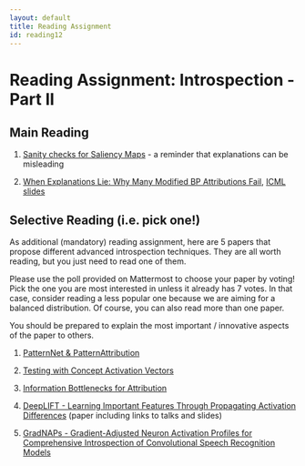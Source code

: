 ```yaml
---
layout: default
title: Reading Assignment
id: reading12
---
```



# Reading Assignment: Introspection - Part II

## Main Reading

1. [Sanity checks for Saliency Maps](https://arxiv.org/abs/1810.03292) - a reminder that explanations can be misleading

2. [When Explanations Lie: Why Many Modified BP Attributions Fail](https://arxiv.org/abs/1912.09818), [ICML slides](https://icml.cc/media/Slides/icml/2020/virtual(no-parent)-14-18-00UTC-5929-when_explanatio.pdf)

## Selective Reading (i.e. pick one!)

As additional (mandatory) reading assignment, here are 5 papers that propose different advanced introspection techniques. They are all worth reading, but you just need to read one of them.

Please use the poll provided on Mattermost to choose your paper by voting!
Pick the one you are most interested in unless it already has 7 votes. In that case, consider reading a less popular one because we are aiming for a balanced distribution. Of course, you can also read more than one paper.

You should be prepared to explain the most important / innovative aspects of the paper to others.

1. [PatternNet & PatternAttribution ](https://arxiv.org/abs/1705.05598)

2. [Testing with Concept Activation Vectors](https://towardsdatascience.com/tcav-interpretability-beyond-feature-attribution-79b4d3610b4d)

3. [Information Bottlenecks for Attribution](https://openreview.net/forum?id=S1xWh1rYwB)

4. [DeepLIFT - Learning Important Features Through Propagating Activation Differences](https://arxiv.org/abs/1704.02685) (paper including links to talks and slides)

5. [GradNAPs - Gradient-Adjusted Neuron Activation Profiles for Comprehensive Introspection of Convolutional Speech Recognition Models](https://arxiv.org/abs/2002.08125)

